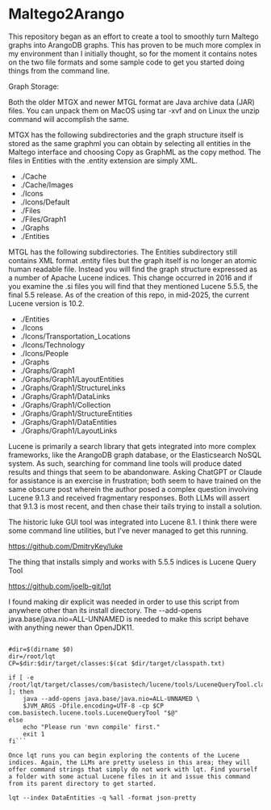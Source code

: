 # Maltego2Arango
This repository began as an effort to create a tool to smoothly turn Maltego graphs into ArangoDB graphs. This has proven to be much more complex in my environment than I initially thought, so for the moment it contains notes on the two file formats and some sample code to get you started doing things from the command line.

Graph Storage:

Both the older MTGX and newer MTGL format are Java archive data (JAR) files. You can unpack them on MacOS using tar -xvf and on Linux the unzip command will accomplish the same.

MTGX has the following subdirectories and the graph structure itself is stored as the same graphml you can obtain by selecting all entities in the Maltego interface and choosing Copy as GraphML as the copy method. The files in Entities with the .entity extension are simply XML.

* ./Cache
* ./Cache/Images
* ./Icons
* ./Icons/Default
* ./Files
* ./Files/Graph1
* ./Graphs
* ./Entities

MTGL has the following subdirectories. The Entities subdirectory still contains XML format .entity files but the graph itself is no longer an atomic human readable file. Instead you will find the graph structure expressed as a number of Apache Lucene indices. This change occurred in 2016 and if you examine the .si files you will find that they mentioned Lucene 5.5.5, the final 5.5 release. As of the creation of this repo, in mid-2025, the current Lucene version is 10.2.

* ./Entities
* ./Icons
* ./Icons/Transportation_Locations
* ./Icons/Technology
* ./Icons/People
* ./Graphs
* ./Graphs/Graph1
* ./Graphs/Graph1/LayoutEntities
* ./Graphs/Graph1/StructureLinks
* ./Graphs/Graph1/DataLinks
* ./Graphs/Graph1/Collection
* ./Graphs/Graph1/StructureEntities
* ./Graphs/Graph1/DataEntities
* ./Graphs/Graph1/LayoutLinks

Lucene is primarily a search library that gets integrated into more complex frameworks, like the ArangoDB graph database, or the Elasticsearch NoSQL system. As such, searching for command line tools will produce dated results and things that seem to be abandonware. Asking ChatGPT or Claude for assistance is an exercise in frustration; both seem to have trained on the same obscure post wherein the author posed a complex question involving Lucene 9.1.3 and received fragmentary responses. Both LLMs will assert that 9.1.3 is most recent, and then chase their tails trying to install a solution.

The historic luke GUI tool was integrated into Lucene 8.1. I think there were some command line utilities, but I've never managed to get this running.

https://github.com/DmitryKey/luke

The thing that installs simply and works with 5.5.5 indices is Lucene Query Tool

https://github.com/joelb-git/lqt

I found making dir explicit was needed in order to use this script from anywhere other than its install directory. The --add-opens java.base/java.nio=ALL-UNNAMED is needed to make this script behave with anything newer than OpenJDK11.

```#! /bin/sh

#dir=$(dirname $0)
dir=/root/lqt
CP=$dir:$dir/target/classes:$(cat $dir/target/classpath.txt)

if [ -e /root/lqt/target/classes/com/basistech/lucene/tools/LuceneQueryTool.class ]; then
    java --add-opens java.base/java.nio=ALL-UNNAMED \
    $JVM_ARGS -Dfile.encoding=UTF-8 -cp $CP com.basistech.lucene.tools.LuceneQueryTool "$@"
else
    echo "Please run 'mvn compile' first."
    exit 1
fi```

Once lqt runs you can begin exploring the contents of the Lucene indices. Again, the LLMs are pretty useless in this area; they will offer command strings that simply do not work with lqt. Find yourself a folder with some actual Lucene files in it and issue this command from its parent directory to get started.

lqt --index DataEntities -q %all -format json-pretty